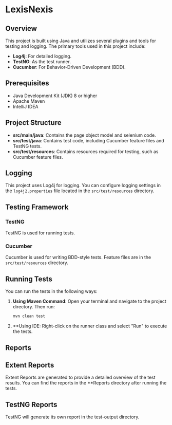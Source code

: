 # LexisNexis

## Overview
This project is built using Java and utilizes several plugins and tools for testing and logging. The primary tools used in this project include:

- **Log4j**: For detailed logging.
- **TestNG**: As the test runner.
- **Cucumber**: For Behavior-Driven Development (BDD).

## Prerequisites

- Java Development Kit (JDK) 8 or higher
- Apache Maven
- IntelliJ IDEA

## Project Structure
- **src/main/java**: Contains the page object model and selenium code.
- **src/test/java**: Contains test code, including Cucumber feature files and TestNG tests.
- **src/test/resources**: Contains resources required for testing, such as Cucumber feature files.

## Logging
This project uses Log4j for logging. You can configure logging settings in the `log4j2.properties` file located in the `src/test/resources` directory.

## Testing Framework
### TestNG
TestNG is used for running tests. 

### Cucumber
Cucumber is used for writing BDD-style tests. Feature files are in the `src/test/resources` directory.

## Running Tests
You can run the tests in the following ways:

1. **Using Maven Command**:
   Open your terminal and navigate to the project directory. Then run:
   ```bash
   mvn clean test
2. **Using IDE: Right-click on the runner class and select "Run" to execute the tests.

## Reports
## Extent Reports
Extent Reports are generated to provide a detailed overview of the test results. You can find the reports in the **Reports directory after running the tests.

## TestNG Reports
TestNG will generate its own report in the test-output directory.
